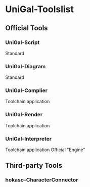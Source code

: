 # UniGal-Toolslist

## Official Tools

### UniGal-Script

Standard

### UniGal-Diagram

Standard

### UniGal-Complier

Toolchain application

### UniGal-Render

Toolchain application

### UniGal-Interpreter

Toolchain application
Official "Engine"

## Third-party Tools

### hokaso-CharacterConnector

